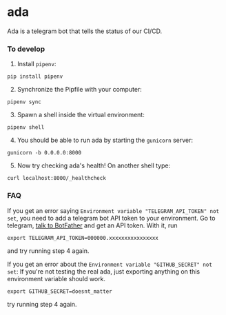 # ada
Ada is a telegram bot that tells the status of our CI/CD.

### To develop

1. Install `pipenv`:
```
pip install pipenv
```

2. Synchronize the Pipfile with your computer:
```
pipenv sync
```

3. Spawn a shell inside the virtual environment:
```
pipenv shell
```

4. You should be able to run ada by starting the `gunicorn` server:
```
gunicorn -b 0.0.0.0:8000
```

5. Now try checking ada's health! On another shell type:
```
curl localhost:8000/_healthcheck
```

### FAQ

If you get an error saying `Environment variable "TELEGRAM_API_TOKEN" not set`, you need to add a
telegram bot API token to your environment. Go to telegram, [talk to BotFather](https://core.telegram.org/bots#3-how-do-i-create-a-bot)
and get an API token. With it, run
```
export TELEGRAM_API_TOKEN=000000.xxxxxxxxxxxxxxxx
```
and try running step 4 again.

If you get an error about the `Environment variable "GITHUB_SECRET" not set`: If you're not testing
the real ada, just exporting anything on this environment variable should work.
```
export GITHUB_SECRET=doesnt_matter
```
try running step 4 again.